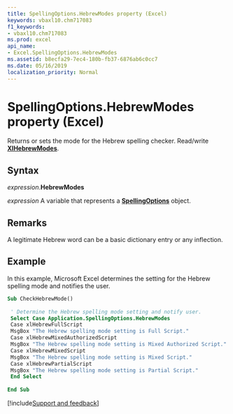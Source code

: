 ```yaml
---
title: SpellingOptions.HebrewModes property (Excel)
keywords: vbaxl10.chm717083
f1_keywords:
- vbaxl10.chm717083
ms.prod: excel
api_name:
- Excel.SpellingOptions.HebrewModes
ms.assetid: b8ecfa29-7ec4-180b-fb37-6876ab6c0cc7
ms.date: 05/16/2019
localization_priority: Normal
---
```



# SpellingOptions.HebrewModes property (Excel)

Returns or sets the mode for the Hebrew spelling checker. Read/write **[XlHebrewModes](Excel.XlHebrewModes.md)**.


## Syntax

_expression_.**HebrewModes**

_expression_ A variable that represents a **[SpellingOptions](Excel.SpellingOptions.md)** object.


## Remarks

A legitimate Hebrew word can be a basic dictionary entry or any inflection.


## Example

In this example, Microsoft Excel determines the setting for the Hebrew spelling mode and notifies the user.

```vb
Sub CheckHebrewMode() 
 
 ' Determine the Hebrew spelling mode setting and notify user. 
 Select Case Application.SpellingOptions.HebrewModes 
 Case xlHebrewFullScript 
 MsgBox "The Hebrew spelling mode setting is Full Script." 
 Case xlHebrewMixedAuthorizedScript 
 MsgBox "The Hebrew spelling mode setting is Mixed Authorized Script." 
 Case xlHebrewMixedScript 
 MsgBox "The Hebrew spelling mode setting is Mixed Script." 
 Case xlHebrewPartialScript 
 MsgBox "The Hebrew spelling mode setting is Partial Script." 
 End Select 
 
End Sub
```




[!include[Support and feedback](~/includes/feedback-boilerplate.md)]